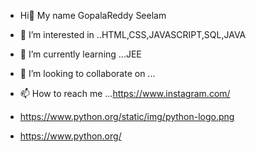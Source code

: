 -  Hi👋 My name GopalaReddy Seelam 
- 👀 I’m interested in ..HTML,CSS,JAVASCRIPT,SQL,JAVA
- 🌱 I’m currently learning ...JEE
- 💞️ I’m looking to collaborate on ...
- 📫 How to reach me ...https://www.instagram.com/

- https://www.python.org/static/img/python-logo.png
- https://www.python.org/

<!---
GopalaReddySeelam/GopalaReddySeelam is a ✨ special ✨ repository because its `README.md` (this file) appears on your GitHub profile.
You can click the Preview link to take a look at your changes.
--->
